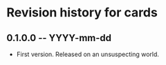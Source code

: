 # Revision history for cards

## 0.1.0.0 -- YYYY-mm-dd

* First version. Released on an unsuspecting world.
